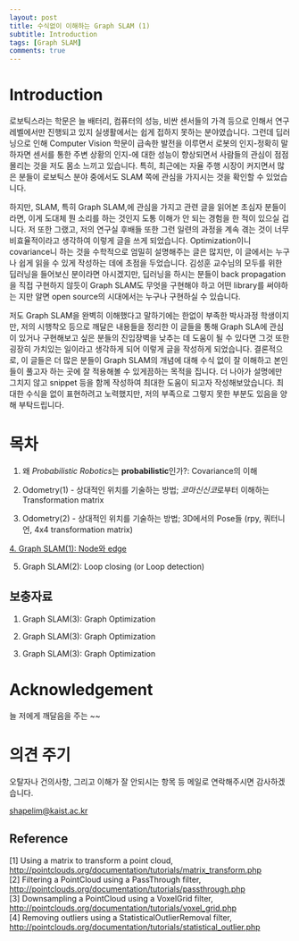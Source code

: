 ```yaml
---
layout: post
title: 수식없이 이해하는 Graph SLAM (1)
subtitle: Introduction
tags: [Graph SLAM]
comments: true
---
```


# Introduction

로보틱스라는 학문은 늘 배터리, 컴퓨터의 성능, 비싼 센서들의 가격 등으로 인해서 연구 레벨에서만 진행되고 있지 실생활에서는 쉽게 접하지 못하는 분야였습니다. 그런데 딥러닝으로 인해 Computer Vision 학문이 급속한 발전을 이루면서 로봇의 인지-정확히 말하자면 센서를 통한 주변 상황의 인지-에 대한 성능이 향상되면서 사람들의 관심이 점점 몰리는 것을 저도 몸소 느끼고 있습니다. 특히, 최근에는 자율 주행 시장이 커지면서 많은 분들이 로보틱스 분야 중에서도 SLAM 쪽에 관심을 가지시는 것을 확인할 수 있었습니다.

하지만, SLAM, 특히 Graph SLAM,에 관심을 가지고 관련 글을 읽어본 초심자 분들이라면, 이게 도대체 뭔 소리를 하는 것인지 도통 이해가 안 되는 경험을 한 적이 있으실 겁니다. 저 또한 그랬고, 저의 연구실 후배들 또한 그런 일련의 과정을 계속 겪는 것이 너무 비효율적이라고 생각하여 이렇게 글을 쓰게 되었습니다. Optimization이니 covariance니 하는 것을 수학적으로 엄밀히 설명해주는 글은 많지만, 이 글에서는 누구나 쉽게 읽을 수 있게 작성하는 데에 초점을 두었습니다. 김성훈 교수님의 모두를 위한 딥러닝을 들어보신 분이라면 아시겠지만, 딥러닝을 하시는 분들이  back propagation을 직접 구현하지 않듯이 Graph SLAM도 무엇을 구현해야 하고 어떤 library를 써야하는 지만 알면 open source의 시대에서는 누구나 구현하실 수 있습니다. 

저도 Graph SLAM을 완벽히 이해했다고 말하기에는 한없이 부족한 박사과정 학생이지만, 저의 시행착오 등으로 깨달은 내용들을 정리한 이 글들을 통해 Graph SLA에 관심이 있거나 구현해보고 싶은 분들의 진입장벽을 낮추는 데 도움이 될 수 있다면 그것 또한 굉장히 가치있는 일이라고 생각하게 되어 이렇게 글을 작성하게 되었습니다. 결론적으로, 이 글들은 더 많은 분들이 Graph SLAM의 개념에 대해 수식 없이 잘 이해하고 본인들이 풀고자 하는 곳에 잘 적용해볼 수 있게끔하는 목적을 집니다. 더 나아가 설명에만 그치지 않고 snippet 등을 함께 작성하여 최대한 도움이 되고자 작성해보았습니다. 최대한 수식을 없이 표현하려고 노력했지만, 저의 부족으로 그렇지 못한 부분도 있음을 양해 부탁드립니다.

# 목차

1. 왜 *Probabilistic Robotics*는 **probabilistic**인가?: Covariance의 이해

2. Odometry(1) - 상대적인 위치를 기술하는 방법; *코마신신코*로부터 이해하는 Transformation matrix 

3. Odometry(2) - 상대적인 위치를 기술하는 방법; 3D에서의 Pose들 (rpy, 쿼터니언, 4x4 transformation matrix)

[4. Graph SLAM(1): Node와 edge](https://www.naver.com/)

5. Graph SLAM(2): Loop closing (or Loop detection)

## 보충자료

1. Graph SLAM(3): Graph Optimization

2. Graph SLAM(3): Graph Optimization

3. Graph SLAM(3): Graph Optimization



# Acknowledgement

늘 저에게 깨달음을 주는 ~~

# 의견 주기

오탈자나 건의사항, 그리고 이해가 잘 안되시는 항목 등 메일로 연락해주시면 감사하겠습니다.

shapelim@kaist.ac.kr

## Reference
[1] Using a matrix to transform a point cloud, http://pointclouds.org/documentation/tutorials/matrix_transform.php <br/>
[2] Filtering a PointCloud using a PassThrough filter, http://pointclouds.org/documentation/tutorials/passthrough.php <br/>
[3] Downsampling a PointCloud using a VoxelGrid filter, http://pointclouds.org/documentation/tutorials/voxel_grid.php <br/>
[4] Removing outliers using a StatisticalOutlierRemoval filter, http://pointclouds.org/documentation/tutorials/statistical_outlier.php <br/>

